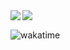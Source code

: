 
<a href="https://github.com/anuraghazra/github-readme-stats">
  <img align="left" src="https://github-readme-stats.vercel.app/api?username=uglo1&count_private=true&show_icons=true&theme=vue" />
</a>
<a href="https://github.com/anuraghazra/github-readme-stats">
  <img align="left" src="https://github-readme-stats.vercel.app/api/top-langs/?username=uglo1&theme=vue" />
</a>  
</br>

![wakatime](https://wakatime.com/share/@UGLO/1984a357-5596-4b56-9692-6b54052639ad.svg)
